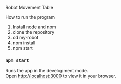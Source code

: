 Robot Movement Table 

How to run the program
1) Install node and npm
2) clone the repository
3) cd my-robot
4) npm install
5) npm start


### `npm start`

Runs the app in the development mode.\
Open [http://localhost:3000](http://localhost:3000) to view it in your browser.
